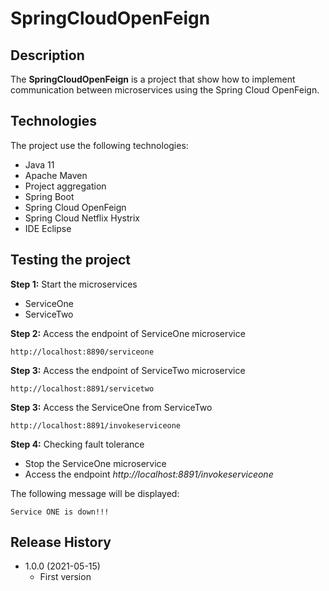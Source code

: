 # SpringCloudOpenFeign

## Description
The **SpringCloudOpenFeign** is a project that show how to implement communication between microservices using the Spring Cloud OpenFeign.

## Technologies
The project use the following technologies:

* Java 11
* Apache Maven
* Project aggregation
* Spring Boot
* Spring Cloud OpenFeign
* Spring Cloud Netflix Hystrix
* IDE Eclipse

## Testing the project
**Step 1:** Start the microservices
* ServiceOne
* ServiceTwo

**Step 2:** Access the endpoint of ServiceOne microservice

```
http://localhost:8890/serviceone
```

**Step 3:** Access the endpoint of ServiceTwo microservice

```
http://localhost:8891/servicetwo
```

**Step 3:** Access the ServiceOne from ServiceTwo

```
http://localhost:8891/invokeserviceone
```

**Step 4:** Checking fault tolerance
* Stop the ServiceOne microservice
* Access the endpoint *http://localhost:8891/invokeserviceone*

The following message will be displayed:

```
Service ONE is down!!!
```

## Release History
* 1.0.0 (2021-05-15)
    * First version
